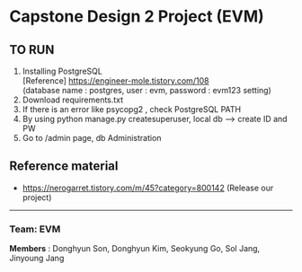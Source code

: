 # Capstone Design 2 Project (EVM)

## TO RUN
1. Installing PostgreSQL <br> 
[Reference] https://engineer-mole.tistory.com/108 <br>
(database name : postgres, user : evm, password : evm123 setting) <br>
2.  Download requirements.txt <br>
3.  If there is an error like psycopg2 , check PostgreSQL PATH 
4.  By using python manage.py createsuperuser, local db --> create ID and PW 
5.  Go to /admin page, db Administration<br>

## Reference material

- https://nerogarret.tistory.com/m/45?category=800142 (Release our project)

---

### Team: EVM
**Members** : Donghyun Son, Donghyun Kim, Seokyung Go, Sol Jang, Jinyoung Jang
